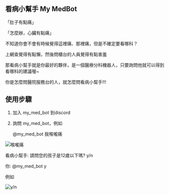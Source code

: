 ## 看病小幫手 My MedBot
「肚子有點痛」

「怎麼辦，心臟有點痛」

不知道你會不會有時候覺得這裡痛、那裡痛，但是不確定要看哪科？

上網查覺得有點懶，然後問櫃台的人員覺得有點害羞

那看病小幫手就是你最好的夥伴，是一個醫療分科機器人，只要詢問他就可以得到看哪科的建議喔~ 

你是怎麼問醫院服務台的人，就怎麼問看病小幫手!!!

## 使用步驟
1. 加入 my_med_bot 到discord 
2. 詢問 my_med_bot，例如
   
   @my_med_bot 我喉嚨痛
   
  
  ![喉嚨痛](https://upload.cc/i1/2021/01/29/W4ChRr.png)
   
   
   看病小幫手: 請問您的孩子是12歲以下嗎? y/n
   
   你: @my_med_bot y
   
   例如
   
   ![y/n](https://upload.cc/i1/2021/01/29/zdPcOy.png)
  
